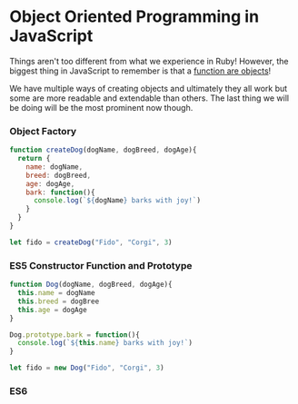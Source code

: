 # Object Oriented Programming in JavaScript

Things aren't too different from what we experience in Ruby! However, the biggest
thing in JavaScript to remember is that a [function are objects][1]!

We have multiple ways of creating objects and ultimately they all work but some
are more readable and extendable than others. The last thing we will be doing
will be the most prominent now though.

### Object Factory

```js
function createDog(dogName, dogBreed, dogAge){
  return {
    name: dogName,
    breed: dogBreed,
    age: dogAge,
    bark: function(){
      console.log(`${dogName} barks with joy!`)
    }
  }
}

let fido = createDog("Fido", "Corgi", 3)
```

### ES5 Constructor Function and Prototype

```js
function Dog(dogName, dogBreed, dogAge){
  this.name = dogName
  this.breed = dogBree
  this.age = dogAge
}

Dog.prototype.bark = function(){
  console.log(`${this.name} barks with joy!`)
}

let fido = new Dog("Fido", "Corgi", 3)
```


### ES6


[1]: https://developer.mozilla.org/en-US/docs/Web/JavaScript/Reference/Functions